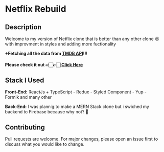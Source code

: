 # Netflix Rebuild
## Description
Welcome to my version of Netflix clone that is better than any other clone 😉 with improvment in styles and adding more fuctionality

**+Fetching all the data from [TMDB API](https://developers.themoviedb.org/3)!!!**

#### Please check it out 👉🏻👉🏻 [Click Here](https://netflix-clone-v2-114d8.web.app/)

## Stack I Used
 **Front-End:** ReactJs + TypeScript - Redux - Styled Component - Yup - Formik and many other
 
 **Back-End:** I was plannig to make a MERN Stack clone but i swiched my backend to Firebase because why not? 👀

## Contributing
Pull requests are welcome. For major changes, please open an issue first to discuss what you would like to change.
